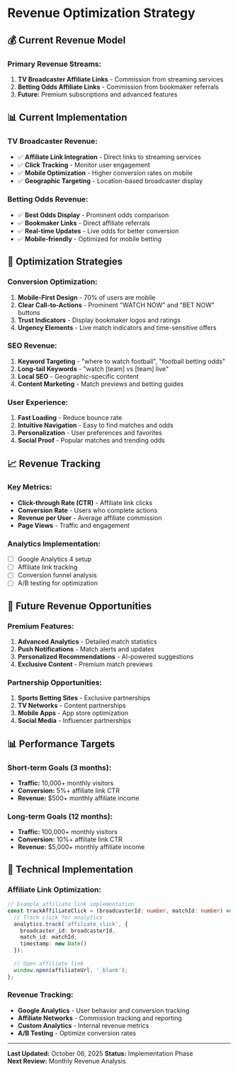 # Revenue Optimization Strategy

## 💰 Current Revenue Model

### **Primary Revenue Streams:**
1. **TV Broadcaster Affiliate Links** - Commission from streaming services
2. **Betting Odds Affiliate Links** - Commission from bookmaker referrals
3. **Future:** Premium subscriptions and advanced features

## 📊 Current Implementation

### **TV Broadcaster Revenue:**
- ✅ **Affiliate Link Integration** - Direct links to streaming services
- ✅ **Click Tracking** - Monitor user engagement
- ✅ **Mobile Optimization** - Higher conversion rates on mobile
- ✅ **Geographic Targeting** - Location-based broadcaster display

### **Betting Odds Revenue:**
- ✅ **Best Odds Display** - Prominent odds comparison
- ✅ **Bookmaker Links** - Direct affiliate referrals
- ✅ **Real-time Updates** - Live odds for better conversion
- ✅ **Mobile-friendly** - Optimized for mobile betting

## 🎯 Optimization Strategies

### **Conversion Optimization:**
1. **Mobile-First Design** - 70% of users are mobile
2. **Clear Call-to-Actions** - Prominent "WATCH NOW" and "BET NOW" buttons
3. **Trust Indicators** - Display bookmaker logos and ratings
4. **Urgency Elements** - Live match indicators and time-sensitive offers

### **SEO Revenue:**
1. **Keyword Targeting** - "where to watch football", "football betting odds"
2. **Long-tail Keywords** - "watch [team] vs [team] live"
3. **Local SEO** - Geographic-specific content
4. **Content Marketing** - Match previews and betting guides

### **User Experience:**
1. **Fast Loading** - Reduce bounce rate
2. **Intuitive Navigation** - Easy to find matches and odds
3. **Personalization** - User preferences and favorites
4. **Social Proof** - Popular matches and trending odds

## 📈 Revenue Tracking

### **Key Metrics:**
- **Click-through Rate (CTR)** - Affiliate link clicks
- **Conversion Rate** - Users who complete actions
- **Revenue per User** - Average affiliate commission
- **Page Views** - Traffic and engagement

### **Analytics Implementation:**
- [ ] Google Analytics 4 setup
- [ ] Affiliate link tracking
- [ ] Conversion funnel analysis
- [ ] A/B testing for optimization

## 🚀 Future Revenue Opportunities

### **Premium Features:**
1. **Advanced Analytics** - Detailed match statistics
2. **Push Notifications** - Match alerts and updates
3. **Personalized Recommendations** - AI-powered suggestions
4. **Exclusive Content** - Premium match previews

### **Partnership Opportunities:**
1. **Sports Betting Sites** - Exclusive partnerships
2. **TV Networks** - Content partnerships
3. **Mobile Apps** - App store optimization
4. **Social Media** - Influencer partnerships

## 📊 Performance Targets

### **Short-term Goals (3 months):**
- **Traffic:** 10,000+ monthly visitors
- **Conversion:** 5%+ affiliate link CTR
- **Revenue:** $500+ monthly affiliate income

### **Long-term Goals (12 months):**
- **Traffic:** 100,000+ monthly visitors
- **Conversion:** 10%+ affiliate link CTR
- **Revenue:** $5,000+ monthly affiliate income

## 🔧 Technical Implementation

### **Affiliate Link Optimization:**
```typescript
// Example affiliate link implementation
const trackAffiliateClick = (broadcasterId: number, matchId: number) => {
  // Track click for analytics
  analytics.track('affiliate_click', {
    broadcaster_id: broadcasterId,
    match_id: matchId,
    timestamp: new Date()
  });
  
  // Open affiliate link
  window.open(affiliateUrl, '_blank');
};
```

### **Revenue Tracking:**
- **Google Analytics** - User behavior and conversion tracking
- **Affiliate Networks** - Commission tracking and reporting
- **Custom Analytics** - Internal revenue metrics
- **A/B Testing** - Optimize conversion rates

---

**Last Updated:** October 06, 2025
**Status:** Implementation Phase  
**Next Review:** Monthly Revenue Analysis
